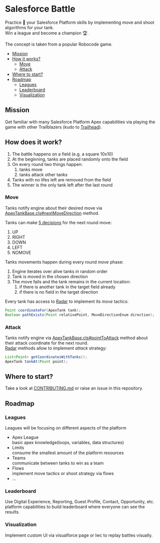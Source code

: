 # Salesforce Battle
Practice :muscle: your Salesforce Platform skills by implementing move and shoot algorithms for your tank.  
Win a league and become a champion :trophy:.  
  
The concept is taken from a popular Robocode game.  
  
- [Mission](#mission)
- [How it works?](#how-does-it-work)
    - [Move](#move)
    - [Attack](#attack)
- [Where to start?](#where-to-start)
- [Roadmap](#roadmap)
    - [Leagues](#leagues)
    - [Leaderboard](#leaderboard)
    - [Visualization](#visualization)

## Mission
Get familiar with many Salesforce Platform Apex capabilities via playing the game with other Trailblazers (kudo to [Trailhead](https://trailhead.salesforce.com/en)).  

## How does it work?
1. The battle happens on a field (e.g. a square 10x10)
1. At the beginning, tanks are placed randomly onto the field
1. On every round two things happen:
    1. tanks move
    1. tanks attack other tanks
1. Tanks with no lifes left are removed from the field
1. The winner is the only tank left after the last round

### Move
Tanks notify engine about their desired move via [ApexTankBase.cls#nextMoveDirection](force-app/main/default/classes/core/model/ApexTankBase.cls) method.  
  
Tanks can make [5 decisions](force-app/main/default/classes/core/model/MoveDirectionEnum.cls) for the next round move:
1. UP
1. RIGHT
1. DOWN
1. LEFT
1. NOMOVE
  
Tanks movements happen during every round *move* phase:
1. Engine iterates over alive tanks in random order
1. Tank is moved in the chosen direction
1. The move fails and the tank remains in the current location:
    1. if there is another tank in the target field already
    1. if there is no field in the target direction
  
Every tank has access to [Radar](force-app/main/default/classes/core/service/Radar.cls) to implement its *move* tactics:
```java
Point coordinateFor(ApexTank tank);
Boolean pathExists(Point relativePoint, MoveDirectionEnum direction);
```  
  
### Attack
Tanks notify engine via [ApexTankBase.cls#pointToAttack](force-app/main/default/classes/core/model/ApexTankBase.cls) method about their attack coordinate for the next round.  
[Radar](force-app/main/default/classes/core/service/Radar.cls) methods allow to implement *attack* strategy:
```java
List<Point> getCoordinatesWithTanks();
ApexTank tankAt(Point point);
```  
  
## Where to start?
Take a look at [CONTRIBUTING.md](./CONTRIUBTING.md) or raise an issue in this repository.
  
## Roadmap
### Leagues
Leagues will be focusing on different aspects of the platform
- Apex League  
basic apex knowledge(loops, variables, data structures)
- Limits  
consume the smallest amount of the platform resources
- Teams  
communicate between tanks to win as a team
- Flows  
implement move tactics or shoot strategy via flows
- ...
### Leaderboard
Use Digital Experience, Reporting, Guest Profile, Contact, Opportunity, etc. platform capabilities to build leaderboard where everyone can see the results.
### Visualization
Implement custom UI via visualforce page or lwc to replay battles visually.
